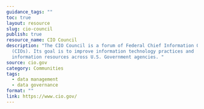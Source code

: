 ```yaml
---
guidance_tags: ""
toc: true
layout: resource
slug: cio-council
publish: true
resource_name: CIO Council
description: "The CIO Council is a forum of Federal Chief Information Officers
  (CIOs). Its goal is to improve information technology practices and
  information resources across U.S. Government agencies. "
source: cio.gov
category: Communities
tags:
  - data management
  - data governance
format: ""
link: https://www.cio.gov/
---
```


